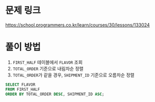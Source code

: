 # 문제 링크
https://school.programmers.co.kr/learn/courses/30/lessons/133024

# 풀이 방법
1. `FIRST_HALF` 테이블에서 `FLAVOR` 조회
2. `TOTAL_ORDER` 기준으로 내림차순 정렬
3. `TOTAL_ORDER`가 같을 경우, `SHIPMENT_ID` 기준으로 오름차순 정렬

```sql 
SELECT FLAVOR
FROM FIRST_HALF
ORDER BY TOTAL_ORDER DESC, SHIPMENT_ID ASC;
```